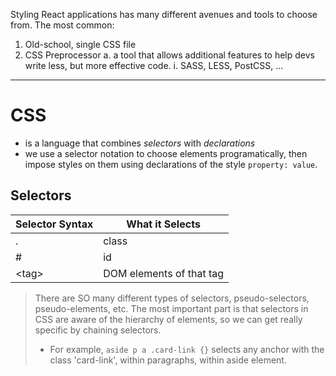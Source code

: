 Styling React applications has many different avenues and tools to choose from. The most common:
1. Old-school, single CSS file
2. CSS Preprocessor
	a. a tool that allows additional features to help devs write less, but more effective code.
	  i. SASS, LESS, PostCSS, ...
___

# CSS
- is a language that combines *selectors* with *declarations*
- we use a selector notation to choose elements programatically, then impose styles on them using declarations of the style `property: value`.

## Selectors
| Selector Syntax | What it Selects |
| --------------- | --------------- |
| .               | class           |
| #               | id              |
| \<tag>          | DOM elements of that tag                |
> There are SO many different types of selectors, pseudo-selectors, pseudo-elements, etc.
> The most important part is that selectors in CSS are aware of the hierarchy of elements, so we can get really specific by chaining selectors.
> - For example, `aside p a .card-link {}` selects any anchor with the class 'card-link', within paragraphs, within aside element.